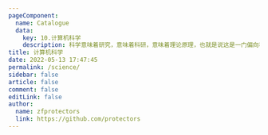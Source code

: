 ```yaml
---
pageComponent:
  name: Catalogue
  data:
    key: 10.计算机科学
    description: 科学意味着研究，意味着科研，意味着理论原理，也就是说这是一门偏向科研偏向理论研究的专业。
title: 计算机科学
date: 2022-05-13 17:47:45
permalink: /science/
sidebar: false
article: false
comment: false
editLink: false
author: 
  name: zfprotectors
  link: https://github.com/protectors
---
```


